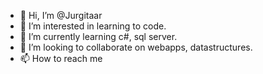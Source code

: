 - 👋 Hi, I’m @Jurgitaar
- 👀 I’m interested in learning to code.
- 🌱 I’m currently learning c#, sql server.
- 💞️ I’m looking to collaborate on webapps, datastructures.
- 📫 How to reach me 

<!---
Jurgitaar/Jurgitaar is a ✨ special ✨ repository because its `README.md` (this file) appears on your GitHub profile.
You can click the Preview link to take a look at your changes.
--->

